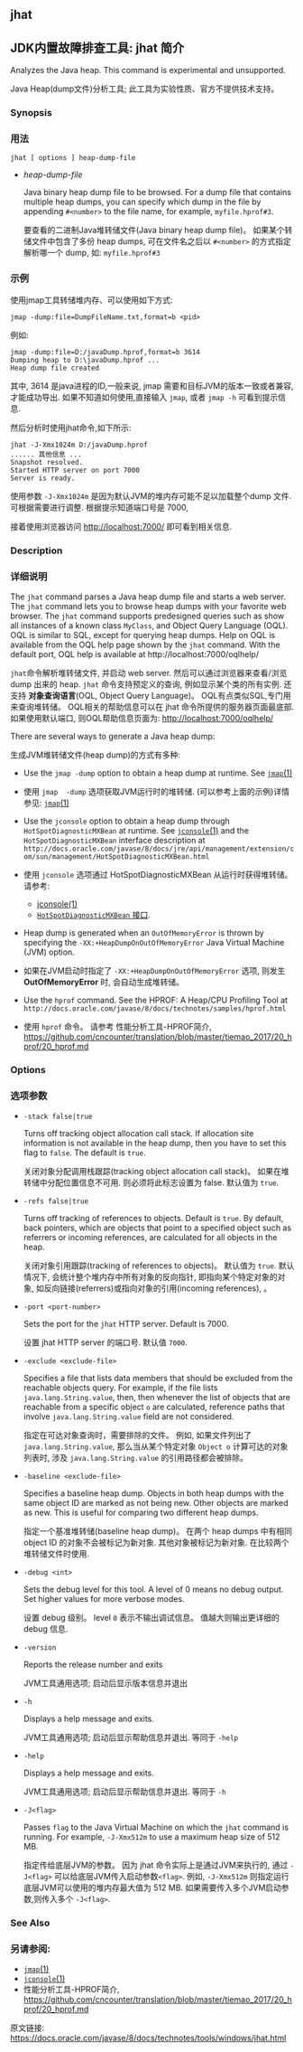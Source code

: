 ## jhat

## JDK内置故障排查工具: jhat 简介


Analyzes the Java heap. This command is experimental and unsupported.

Java Heap(dump文件)分析工具; 此工具为实验性质、官方不提供技术支持。


### Synopsis

### 用法

```
jhat [ options ] heap-dump-file
```

- *heap-dump-file*

  Java binary heap dump file to be browsed. For a dump file that contains multiple heap dumps, you can specify which dump in the file by appending `#<number>` to the file name, for example, `myfile.hprof#3`.

  要查看的二进制Java堆转储文件(Java binary heap dump file)。 如果某个转储文件中包含了多份 heap dumps, 可在文件名之后以 `#<number>` 的方式指定解析哪一个 dump, 如: `myfile.hprof#3`


### 示例 ##

使用jmap工具转储堆内存、可以使用如下方式: 

```
jmap -dump:file=DumpFileName.txt,format=b <pid>
```
	
例如: 

```
jmap -dump:file=D:/javaDump.hprof,format=b 3614
Dumping heap to D:\javaDump.hprof ...
Heap dump file created
```

其中, 3614 是java进程的ID,一般来说, jmap 需要和目标JVM的版本一致或者兼容,才能成功导出. 如果不知道如何使用,直接输入 `jmap`, 或者 `jmap -h` 可看到提示信息.

然后分析时使用jhat命令,如下所示:

```
jhat -J-Xmx1024m D:/javaDump.hprof
...... 其他信息 ...
Snapshot resolved.
Started HTTP server on port 7000
Server is ready.
```

使用参数 `-J-Xmx1024m` 是因为默认JVM的堆内存可能不足以加载整个dump 文件. 可根据需要进行调整. 根据提示知道端口号是 7000,

接着使用浏览器访问 <http://localhost:7000/> 即可看到相关信息.


### Description

### 详细说明

The `jhat` command parses a Java heap dump file and starts a web server. The `jhat` command lets you to browse heap dumps with your favorite web browser. The `jhat` command supports predesigned queries such as show all instances of a known class `MyClass`, and Object Query Language (OQL). OQL is similar to SQL, except for querying heap dumps. Help on OQL is available from the OQL help page shown by the `jhat` command. With the default port, OQL help is available at http://localhost:7000/oqlhelp/

`jhat`命令解析堆转储文件, 并启动 web server. 然后可以通过浏览器来查看/浏览 dump 出来的 heap.  `jhat` 命令支持预定义的查询, 例如显示某个类的所有实例. 还支持 **对象查询语言**(OQL, Object Query Language)。 OQL有点类似SQL,专门用来查询堆转储。 OQL相关的帮助信息可以在 jhat 命令所提供的服务器页面最底部. 如果使用默认端口, 则OQL帮助信息页面为: <http://localhost:7000/oqlhelp/>


There are several ways to generate a Java heap dump:

生成JVM堆转储文件(heap dump)的方式有多种:

- Use the `jmap -dump` option to obtain a heap dump at runtime. See [`jmap`(1)](./jmap.md)

- 使用 `jmap  -dump` 选项获取JVM运行时的堆转储. (可以参考上面的示例)详情参见: [`jmap`(1)](./jmap.md)

- Use the `jconsole` option to obtain a heap dump through `HotSpotDiagnosticMXBean` at runtime. See [`jconsole`(1)](https://docs.oracle.com/javase/8/docs/technotes/tools/windows/jconsole.html) and the `HotSpotDiagnosticMXBean` interface description at `http://docs.oracle.com/javase/8/docs/jre/api/management/extension/com/sun/management/HotSpotDiagnosticMXBean.html`

- 使用 `jconsole` 选项通过 HotSpotDiagnosticMXBean 从运行时获得堆转储。 请参考: 
  * [jconsole(1)](https://docs.oracle.com/javase/8/docs/technotes/tools/windows/jconsole.html)
  * [`HotSpotDiagnosticMXBean` 接口](http://docs.oracle.com/javase/8/docs/jre/api/management/extension/com/sun/management/HotSpotDiagnosticMXBean.html).

- Heap dump is generated when an `OutOfMemoryError` is thrown by specifying the `-XX:+HeapDumpOnOutOfMemoryError` Java Virtual Machine (JVM) option.

- 如果在JVM启动时指定了 `-XX:+HeapDumpOnOutOfMemoryError` 选项, 则发生 **OutOfMemoryError** 时, 会自动生成堆转储。

- Use the `hprof` command. See the HPROF: A Heap/CPU Profiling Tool at `http://docs.oracle.com/javase/8/docs/technotes/samples/hprof.html`

- 使用 `hprof` 命令。 请参考 性能分析工具-HPROF简介, <https://github.com/cncounter/translation/blob/master/tiemao_2017/20_hprof/20_hprof.md>



### Options

### 选项参数

- `-stack false|true`

  Turns off tracking object allocation call stack. If allocation site information is not available in the heap dump, then you have to set this flag to `false`. The default is `true`.

  关闭对象分配调用栈跟踪(tracking object allocation call stack)。 如果在堆转储中分配位置信息不可用. 则必须将此标志设置为 false. 默认值为 `true`.

- `-refs false|true`

  Turns off tracking of references to objects. Default is `true`. By default, back pointers, which are objects that point to a specified object such as referrers or incoming references, are calculated for all objects in the heap.

  关闭对象引用跟踪(tracking of references to objects)。 默认值为 `true`. 默认情况下, 会统计整个堆内存中所有对象的反向指针, 即指向某个特定对象的对象, 如反向链接(referrers)或指向对象的引用(incoming references), 。

- `-port <port-number>`

  Sets the port for the `jhat` HTTP server. Default is 7000.

  设置 jhat HTTP server 的端口号. 默认值 `7000`.

- `-exclude <exclude-file>`

  Specifies a file that lists data members that should be excluded from the reachable objects query. For example, if the file lists `java.lang.String.value`, then, then whenever the list of objects that are reachable from a specific object `o` are calculated, reference paths that involve `java.lang.String.value` field are not considered.

  指定在可达对象查询时，需要排除的文件。 例如, 如果文件列出了 `java.lang.String.value`, 那么当从某个特定对象 `Object o` 计算可达的对象列表时, 涉及 `java.lang.String.value` 的引用路径都会被排除。

- `-baseline <exclude-file>`

  Specifies a baseline heap dump. Objects in both heap dumps with the same object ID are marked as not being new. Other objects are marked as new. This is useful for comparing two different heap dumps.

  指定一个基准堆转储(baseline heap dump)。 在两个 heap dumps 中有相同 object ID 的对象不会被标记为新对象. 其他对象被标记为新对象. 在比较两个堆转储文件时使用.

- `-debug <int>`

  Sets the debug level for this tool. A level of 0 means no debug output. Set higher values for more verbose modes.

  设置 debug 级别。 level `0` 表示不输出调试信息。 值越大则输出更详细的 debug 信息.

- `-version`

  Reports the release number and exits
  
  JVM工具通用选项; 启动后显示版本信息并退出

- `-h`

  Displays a help message and exits.

  JVM工具通用选项; 启动后显示帮助信息并退出. 等同于 `-help`

- `-help`

  Displays a help message and exits.

  JVM工具通用选项; 启动后显示帮助信息并退出. 等同于 `-h`

- `-J<flag>`

  Passes `flag` to the Java Virtual Machine on which the `jhat` command is running. For example, `-J-Xmx512m` to use a maximum heap size of 512 MB.
  
  指定传给底层JVM的参数。 因为 jhat 命令实际上是通过JVM来执行的, 通过 `-J<flag>` 可以给底层JVM传入启动参数`<flag>`. 例如, `-J-Xmx512m` 则指定运行底层JVM可以使用的堆内存最大值为 512 MB. 如果需要传入多个JVM启动参数,则传入多个 `-J<flag>`.





### See Also

### 另请参阅:

- [`jmap`(1)](./jmap.md)
- [`jconsole`(1)](https://docs.oracle.com/javase/8/docs/technotes/tools/windows/jconsole.html#CACDDJCH)
- 性能分析工具-HPROF简介, <https://github.com/cncounter/translation/blob/master/tiemao_2017/20_hprof/20_hprof.md>

原文链接:  <https://docs.oracle.com/javase/8/docs/technotes/tools/windows/jhat.html>



